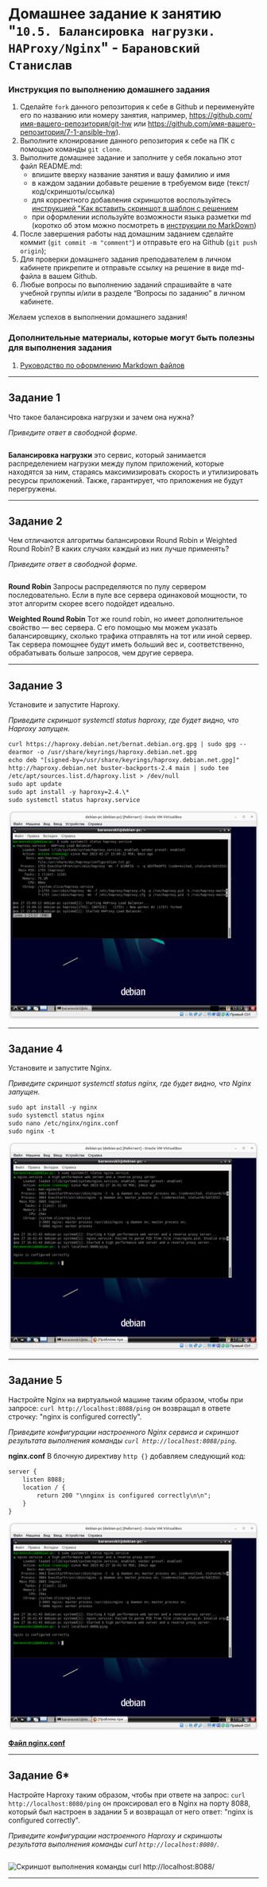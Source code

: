 # Домашнее задание к занятию "`10.5. Балансировка нагрузки. HAProxy/Nginx`" - `Барановский Станислав`


### Инструкция по выполнению домашнего задания

   1. Сделайте `fork` данного репозитория к себе в Github и переименуйте его по названию или номеру занятия, например, https://github.com/имя-вашего-репозитория/git-hw или  https://github.com/имя-вашего-репозитория/7-1-ansible-hw).
   2. Выполните клонирование данного репозитория к себе на ПК с помощью команды `git clone`.
   3. Выполните домашнее задание и заполните у себя локально этот файл README.md:
      - впишите вверху название занятия и вашу фамилию и имя
      - в каждом задании добавьте решение в требуемом виде (текст/код/скриншоты/ссылка)
      - для корректного добавления скриншотов воспользуйтесь [инструкцией "Как вставить скриншот в шаблон с решением](https://github.com/netology-code/sys-pattern-homework/blob/main/screen-instruction.md)
      - при оформлении используйте возможности языка разметки md (коротко об этом можно посмотреть в [инструкции  по MarkDown](https://github.com/netology-code/sys-pattern-homework/blob/main/md-instruction.md))
   4. После завершения работы над домашним заданием сделайте коммит (`git commit -m "comment"`) и отправьте его на Github (`git push origin`);
   5. Для проверки домашнего задания преподавателем в личном кабинете прикрепите и отправьте ссылку на решение в виде md-файла в вашем Github.
   6. Любые вопросы по выполнению заданий спрашивайте в чате учебной группы и/или в разделе “Вопросы по заданию” в личном кабинете.
   
Желаем успехов в выполнении домашнего задания!
   
### Дополнительные материалы, которые могут быть полезны для выполнения задания

1. [Руководство по оформлению Markdown файлов](https://gist.github.com/Jekins/2bf2d0638163f1294637#Code)

---

## Задание 1

Что такое балансировка нагрузки и зачем она нужна?

*Приведите ответ в свободной форме.*
```
```
**Балансировка нагрузки**
это
сервис, который занимается
распределением нагрузки между
пулом приложений, которые
находятся за ним, стараясь
максимизировать скорость и
утилизировать ресурсы приложений.
Также, гарантирует, что приложения
не будут перегружены.

---

## Задание 2

Чем отличаются алгоритмы балансировки Round Robin и Weighted Round Robin? В каких случаях каждый из них лучше применять?

*Приведите ответ в свободной форме.*
```
```
**Round Robin**
Запросы распределяются по пулу сервером последовательно.
Если в пуле все сервера
одинаковой мощности, то этот
алгоритм скорее всего подойдет
идеально.

**Weighted Round Robin**
Тот же round robin, но имеет дополнительное свойство — вес сервера. С его помощью мы можем
указать балансировщику, сколько
трафика отправлять на тот или иной
сервер. Так сервера помощнее
будут иметь больший вес
и, соответственно, обрабатывать
больше запросов, чем другие
сервера.

---

## Задание 3

Установите и запустите Haproxy.

*Приведите скриншот systemctl status haproxy, где будет видно, что Haproxy запущен.*

```
curl https://haproxy.debian.net/bernat.debian.org.gpg | sudo gpg --dearmor -o /usr/share/keyrings/haproxy.debian.net.gpg
echo deb "[signed-by=/usr/share/keyrings/haproxy.debian.net.gpg]" http://haproxy.debian.net buster-backports-2.4 main | sudo tee /etc/apt/sources.list.d/haproxy.list > /dev/null
sudo apt update
sudo apt install -y haproxy=2.4.\*
sudo systemctl status haproxy.service
```

![Скриншот systemctl status haproxy](https://github.com/StanislavBaranovskii/10-5-hw/blob/main/img/10-5-3.png "Скриншот systemctl status haproxy")

---

## Задание 4

Установите и запустите Nginx.

*Приведите скриншот systemctl status nginx, где будет видно, что Nginx запущен.*

```
sudo apt install -y nginx
sudo systemctl status nginx
sudo nano /etc/nginx/nginx.conf
sudo nginx -t
```

![Скриншот systemctl status nginx](https://github.com/StanislavBaranovskii/10-5-hw/blob/main/img/10-5-4.png "Скриншот systemctl status nginx")

---

## Задание 5

Настройте Nginx на виртуальной машине таким образом, чтобы при запросе:
`curl http://localhost:8088/ping`
он возвращал в ответе строчку:
"nginx is configured correctly".

*Приведите конфигурации настроенного Nginx сервиса и скриншот результата выполнения команды `curl http://localhost:8088/ping`.*

**nginx.conf**
В блочную директиву `http {}` добавляем следующий код:
```
server {
	listen 8088;
	location / {
		return 200 "\nnginx is configured correctly\n\n";
	}
}
```

![Скриншот выполнения команды curl http://localhost:8088/ping](https://github.com/StanislavBaranovskii/10-5-hw/blob/main/img/10.5.5.png "Скриншот выполнения команды curl http://localhost:8088/ping")

[**Файл nginx.conf**](https://github.com/StanislavBaranovskii/10-5-hw/blob/main/data/nginx.conf)

---

## Задание 6*

Настройте Haproxy таким образом, чтобы при ответе на запрос:
`curl http://localhost:8080/ping`
он проксировал его в Nginx на порту 8088, который был настроен в задании 5 и возвращал от него ответ:
"nginx is configured correctly".

*Приведите конфигурации настроенного Haproxy и скриншоты результата выполнения команды curl `http://localhost:8080/`.*
```

```
![Скриншот выполнения команды curl http://localhost:8088/](https://github.com/StanislavBaranovskii/10-5-hw/blob/main/img/10-5-6.png "Скриншот выполнения команды curl http://localhost:8080/")

---

